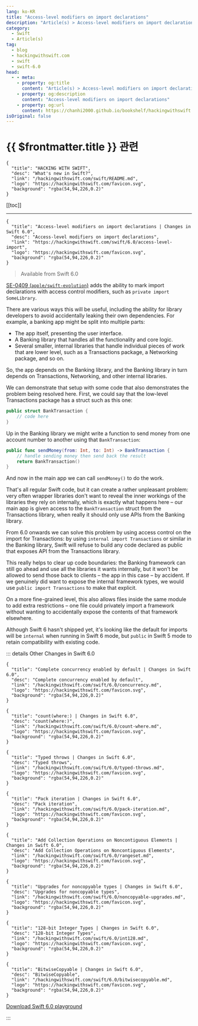 ```yaml
---
lang: ko-KR
title: "Access-level modifiers on import declarations"
description: "Article(s) > Access-level modifiers on import declarations"
category:
  - Swift
  - Article(s)
tag: 
  - blog
  - hackingwithswift.com
  - swift
  - swift-6.0
head:
  - - meta:
    - property: og:title
      content: "Article(s) > Access-level modifiers on import declarations"
    - property: og:description
      content: "Access-level modifiers on import declarations"
    - property: og:url
      content: https://chanhi2000.github.io/bookshelf/hackingwithswift.com/swift/6.0/access-level-import.html
isOriginal: false
---
```


# {{ $frontmatter.title }} 관련

```component VPCard
{
  "title": "HACKING WITH SWIFT",
  "desc": "What's new in Swift?",
  "link": "/hackingwithswift.com/swift/README.md",
  "logo": "https://hackingwithswift.com/favicon.svg",
  "background": "rgba(54,94,226,0.2)"
}
```

[[toc]]

---

```component VPCard
{
  "title": "Access-level modifiers on import declarations | Changes in Swift 6.0",
  "desc": "Access-level modifiers on import declarations",
  "link": "https://hackingwithswift.com/swift/6.0/access-level-import", 
  "logo": "https://hackingwithswift.com/favicon.svg",
  "background": "rgba(54,94,226,0.2)"
}
```

> Available from Swift 6.0

[SE-0409 (<FontIcon icon="iconfont icon-github"/>`apple/swift-evolution`)](https://github.com/apple/swift-evolution/blob/main/proposals/0409-access-level-on-imports.md) adds the ability to mark import declarations with access control modifiers, such as `private import SomeLibrary`.

There are various ways this will be useful, including the ability for library developers to avoid accidentally leaking their own dependencies. For example, a banking app might be split into multiple parts:

- The app itself, presenting the user interface.
- A Banking library that handles all the functionality and core logic.
- Several smaller, internal libraries that handle individual pieces of work that are lower level, such as a Transactions package, a Networking package, and so on.

So, the app depends on the Banking library, and the Banking library in turn depends on Transactions, Networking, and other internal libraries.

We can demonstrate that setup with some code that also demonstrates the problem being resolved here. First, we could say that the low-level Transactions package has a struct such as this one: 

```swift
public struct BankTransaction {
    // code here
}
```

Up in the Banking library we might write a function to send money from one account number to another using that `BankTransaction`:

```swift
public func sendMoney(from: Int, to: Int) -> BankTransaction {
    // handle sending money then send back the result
    return BankTransaction()
}
```

And now in the main app we can call `sendMoney()` to do the work.

That's all regular Swift code, but it can create a rather unpleasant problem: very often wrapper libraries don't want to reveal the inner workings of the libraries they rely on internally, which is exactly what happens here – our main app is given access to the `BankTransaction` struct from the Transactions library, when really it should only use APIs from the Banking library.

From 6.0 onwards we can solve this problem by using access control on the import for Transactions: by using `internal import Transactions` or similar in the Banking library, Swift will refuse to build any code declared as public that exposes API from the Transactions library.

This really helps to clear up code boundaries: the Banking framework can still go ahead and use all the libraries it wants internally, but it won't be allowed to send those back to clients – the app in this case – by accident. If we genuinely did want to expose the internal framework types, we would use `public import Transactions` to make that explicit.

On a more fine-grained level, this also allows files inside the same module to add extra restrictions – one file could privately import a framework without wanting to accidentally expose the contents of that framework elsewhere.

Although Swift 6 hasn't shipped yet, it's looking like the default for imports will be `internal` when running in Swift 6 mode, but `public` in Swift 5 mode to retain compatibility with existing code.

::: details Other Changes in Swift 6.0

```component VPCard
{
  "title": "Complete concurrency enabled by default | Changes in Swift 6.0",
  "desc": "Complete concurrency enabled by default",
  "link": "/hackingwithswift.com/swift/6.0/concurrency.md",
  "logo": "https://hackingwithswift.com/favicon.svg",
  "background": "rgba(54,94,226,0.2)"
}
```

```component VPCard
{
  "title": "count(where:) | Changes in Swift 6.0",
  "desc": "count(where:)",
  "link": "/hackingwithswift.com/swift/6.0/count-where.md",
  "logo": "https://hackingwithswift.com/favicon.svg",
  "background": "rgba(54,94,226,0.2)"
}
```

```component VPCard
{
  "title": "Typed throws | Changes in Swift 6.0",
  "desc": "Typed throws",
  "link": "/hackingwithswift.com/swift/6.0/typed-throws.md",
  "logo": "https://hackingwithswift.com/favicon.svg",
  "background": "rgba(54,94,226,0.2)"
}
```

```component VPCard
{
  "title": "Pack iteration | Changes in Swift 6.0",
  "desc": "Pack iteration",
  "link": "/hackingwithswift.com/swift/6.0/pack-iteration.md",
  "logo": "https://hackingwithswift.com/favicon.svg",
  "background": "rgba(54,94,226,0.2)"
}
```

```component VPCard
{
  "title": "Add Collection Operations on Noncontiguous Elements | Changes in Swift 6.0",
  "desc": "Add Collection Operations on Noncontiguous Elements",
  "link": "/hackingwithswift.com/swift/6.0/rangeset.md",
  "logo": "https://hackingwithswift.com/favicon.svg",
  "background": "rgba(54,94,226,0.2)"
}
```
<!-- 
```component VPCard
{
  "title": "Access-level modifiers on import declarations | Changes in Swift 6.0",
  "desc": "Access-level modifiers on import declarations",
  "link": "/hackingwithswift.com/swift/6.0/access-level-import.md",
  "logo": "https://hackingwithswift.com/favicon.svg",
  "background": "rgba(54,94,226,0.2)"
}
```
-->
```component VPCard
{
  "title": "Upgrades for noncopyable types | Changes in Swift 6.0",
  "desc": "Upgrades for noncopyable types",
  "link": "/hackingwithswift.com/swift/6.0/noncopyable-upgrades.md",
  "logo": "https://hackingwithswift.com/favicon.svg",
  "background": "rgba(54,94,226,0.2)"
}
```

```component VPCard
{
  "title": "128-bit Integer Types | Changes in Swift 6.0",
  "desc": "128-bit Integer Types",
  "link": "/hackingwithswift.com/swift/6.0/int128.md",
  "logo": "https://hackingwithswift.com/favicon.svg",
  "background": "rgba(54,94,226,0.2)"
}
```

```component VPCard
{
  "title": "BitwiseCopyable | Changes in Swift 6.0",
  "desc": "BitwiseCopyable",
  "link": "/hackingwithswift.com/swift/6.0/bitwisecopyable.md",
  "logo": "https://hackingwithswift.com/favicon.svg",
  "background": "rgba(54,94,226,0.2)"
}
```

[<FontIcon icon="fas fa-file-zipper"/>Download Swift 6.0 playground](https://hackingwithswift.com/files/playgrounds/swift/playground-5-10-to-6-0.playground.zip)

:::

